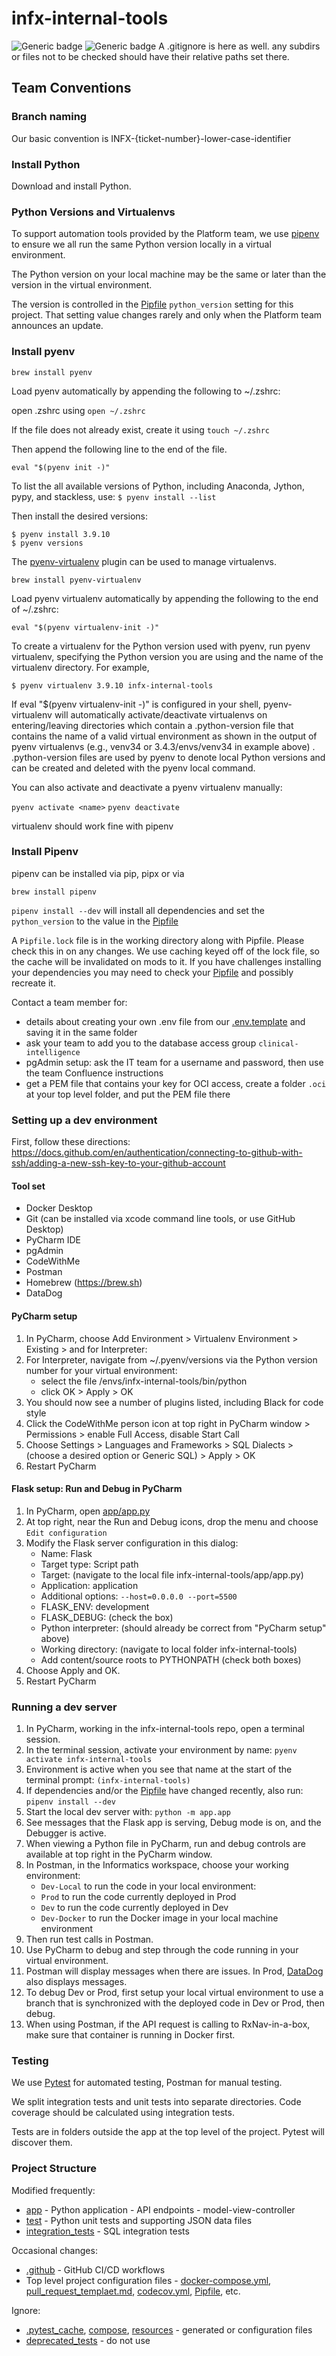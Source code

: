 # infx-internal-tools
![Generic badge](https://img.shields.io/badge/python-3.9-blue)
![Generic badge](https://img.shields.io/badge/code%20style-black-000000.svg)
A .gitignore is here as well. any subdirs or files not to be checked should have their relative paths set there.

## Team Conventions
### Branch naming

Our basic convention is INFX-{ticket-number}-lower-case-identifier

### Install Python

Download and install Python.

### Python Versions and Virtualenvs

To support automation tools provided by the Platform team, we use [pipenv](https://github.com/pypa/pipenv) 
to ensure we all run the same Python version locally in a virtual environment. 

The Python version on your local machine may be the same or later than the version in the virtual environment.

The version is controlled in the [Pipfile](Pipfile) `python_version` setting for this project.
That setting value changes rarely and only when the Platform team announces an update.

### Install pyenv

`brew install pyenv`

Load pyenv automatically by appending
the following to ~/.zshrc:

open .zshrc using `open ~/.zshrc`

If the file does not already exist, create it using `touch ~/.zshrc`

Then append the following line to the end of the file.

`eval "$(pyenv init -)"`

To list the all available versions of Python, including Anaconda, Jython, pypy, and stackless, use:
`$ pyenv install --list`

Then install the desired versions:
```
$ pyenv install 3.9.10
$ pyenv versions
```

The [pyenv-virtualenv](https://github.com/pyenv/pyenv-virtualenv) plugin can be used to manage virtualenvs.

`brew install pyenv-virtualenv`

Load pyenv virtualenv automatically by appending
the following to the end of  ~/.zshrc:

`eval "$(pyenv virtualenv-init -)"`

To create a virtualenv for the Python version used with pyenv, run pyenv virtualenv, specifying the Python version you are using and the name of the virtualenv directory. For example,

`$ pyenv virtualenv 3.9.10 infx-internal-tools`

If eval "$(pyenv virtualenv-init -)" is configured in your shell, pyenv-virtualenv will automatically activate/deactivate virtualenvs on entering/leaving directories which contain a .python-version file that contains the name of a valid virtual environment as shown in the output of pyenv virtualenvs (e.g., venv34 or 3.4.3/envs/venv34 in example above) . .python-version files are used by pyenv to denote local Python versions and can be created and deleted with the pyenv local command.

You can also activate and deactivate a pyenv virtualenv manually:

`pyenv activate <name>`
`pyenv deactivate`

virtualenv should work fine with pipenv

### Install Pipenv

pipenv can be installed via pip, pipx or via

`brew install pipenv`

`pipenv install --dev` will install all dependencies and set the `python_version` to the value in the [Pipfile](Pipfile) 

A `Pipfile.lock` file is in the working directory along with Pipfile. Please check this in on any changes. We use caching keyed 
off of the lock file, so the cache will be invalidated on mods to it. If you have challenges installing your dependencies
you may need to check your [Pipfile](Pipfile) and possibly
recreate it.

Contact a team member for:
- details about creating your own .env file from our [.env.template](.env.template) and saving it in the same folder
- ask your team to add you to the database access group `clinical-intelligence`
- pgAdmin setup: ask the IT team for a username and password, then use the team Confluence instructions
- get a PEM file that contains your key for OCI access, create a folder `.oci` at your top level folder, and put the PEM file there


### Setting up a dev environment

First, follow these directions: https://docs.github.com/en/authentication/connecting-to-github-with-ssh/adding-a-new-ssh-key-to-your-github-account

#### Tool set
- Docker Desktop
- Git (can be installed via xcode command line tools, or use GitHub Desktop)
- PyCharm IDE
- pgAdmin
- CodeWithMe
- Postman 
- Homebrew (https://brew.sh)
- DataDog


#### PyCharm setup
1. In PyCharm, choose Add Environment > Virtualenv Environment > Existing > and for Interpreter:
2. For Interpreter, navigate from ~/.pyenv/versions via the Python version number for your virtual environment:
    - select the file /envs/infx-internal-tools/bin/python 
    - click OK > Apply > OK
3. You should now see a number of plugins listed, including Black for code style
4. Click the CodeWithMe person icon at top right in PyCharm window > Permissions > enable Full Access, disable Start Call
5. Choose Settings > Languages and Frameworks > SQL Dialects > (choose a desired option or Generic SQL) > Apply > OK
6. Restart PyCharm


#### Flask setup: Run and Debug in PyCharm
1. In PyCharm, open [app/app.py](app/app.py)
2. At top right, near the Run and Debug icons, drop the menu and choose `Edit configuration`
3. Modify the Flask server configuration in this dialog:
    - Name: Flask
    - Target type: Script path
    - Target: (navigate to the local file infx-internal-tools/app/app.py)
    - Application: application
    - Additional options: `--host=0.0.0.0 --port=5500`
    - FLASK_ENV: development
    - FLASK_DEBUG: (check the box)
    - Python interpreter: (should already be correct from "PyCharm setup" above)
    - Working directory: (navigate to local folder infx-internal-tools)
    - Add content/source roots to PYTHONPATH (check both boxes)
4. Choose Apply and OK. 
5. Restart PyCharm


### Running a dev server

1. In PyCharm, working in the infx-internal-tools repo, open a terminal session.
2. In the terminal session, activate your environment by name: `pyenv activate infx-internal-tools`
3. Environment is active when you see that name at the start of the terminal prompt: `(infx-internal-tools) `
4. If dependencies and/or the [Pipfile](Pipfile) have changed recently, also run: `pipenv install --dev`
5. Start the local dev server with: `python -m app.app`
6. See messages that the Flask app is serving, Debug mode is on, and the Debugger is active.
7. When viewing a Python file in PyCharm, run and debug controls are available at top right in the PyCharm window.
8. In Postman, in the Informatics workspace, choose your working environment:
    - `Dev-Local` to run the code in your local environment:
    - `Prod` to run the code currently deployed in Prod
    - `Dev` to run the code currently deployed in Dev
    - `Dev-Docker` to run the Docker image in your local machine environment
9. Then run test calls in Postman.
10. Use PyCharm to debug and step through the code running in your virtual environment. 
10. Postman will display messages when there are issues. In Prod, [DataDog](https://app.datadoghq.com/logs) also displays messages. 
11. To debug Dev or Prod, first setup your local virtual environment to use a branch that is synchronized with the deployed code in Dev or Prod, then debug.
12. When using Postman, if the API request is calling to RxNav-in-a-box, make sure that container is running in Docker first.


### Testing

We use [Pytest](https://docs.pytest.org/en/6.2.x/) for automated testing, Postman for manual testing.

We  split integration tests and unit tests into separate directories. Code coverage should be calculated using integration tests. 

Tests are in folders outside the app at the top level of the project. Pytest will discover them. 


### Project Structure

Modified frequently:
- [app](app) - Python application - API endpoints - model-view-controller
- [test](test) - Python unit tests and supporting JSON data files
- [integration_tests](integration_tests) - SQL integration tests

Occasional changes:
- [.github](.github) - GitHub CI/CD workflows
- Top level project configuration files - [docker-compose.yml](docker-compose.yml), [pull_request_templaet.md](pull_request_templaet.md), [codecov.yml](codecov.yml), [Pipfile](Pipfile), etc.

Ignore:
- [.pytest_cache](.pytest_cache), [compose](compose), [resources](resources) - generated or configuration files
- [deprecated_tests](deprecated_tests) - do not use